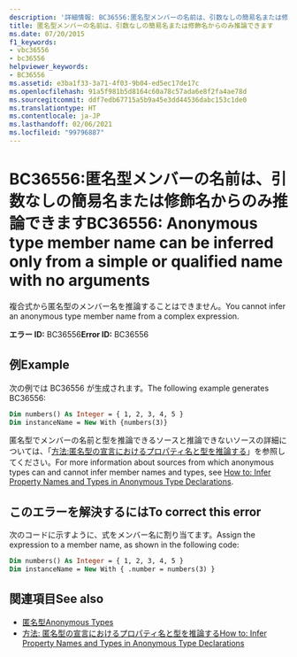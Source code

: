```yaml
---
description: '詳細情報: BC36556:匿名型メンバーの名前は、引数なしの簡易名または修飾名からのみ推論できます'
title: 匿名型メンバーの名前は、引数なしの簡易名または修飾名からのみ推論できます
ms.date: 07/20/2015
f1_keywords:
- vbc36556
- bc36556
helpviewer_keywords:
- BC36556
ms.assetid: e3ba1f33-3a71-4f03-9b04-ed5ec17de17c
ms.openlocfilehash: 91a5f981b5d8164c60a78c57ada6e8f2fa4ae78d
ms.sourcegitcommit: ddf7edb67715a5b9a45e3dd44536dabc153c1de0
ms.translationtype: HT
ms.contentlocale: ja-JP
ms.lasthandoff: 02/06/2021
ms.locfileid: "99796887"
---
```

# <a name="bc36556-anonymous-type-member-name-can-be-inferred-only-from-a-simple-or-qualified-name-with-no-arguments"></a><span data-ttu-id="48739-103">BC36556:匿名型メンバーの名前は、引数なしの簡易名または修飾名からのみ推論できます</span><span class="sxs-lookup"><span data-stu-id="48739-103">BC36556: Anonymous type member name can be inferred only from a simple or qualified name with no arguments</span></span>

<span data-ttu-id="48739-104">複合式から匿名型のメンバー名を推論することはできません。</span><span class="sxs-lookup"><span data-stu-id="48739-104">You cannot infer an anonymous type member name from a complex expression.</span></span>

<span data-ttu-id="48739-105">**エラー ID:** BC36556</span><span class="sxs-lookup"><span data-stu-id="48739-105">**Error ID:** BC36556</span></span>

## <a name="example"></a><span data-ttu-id="48739-106">例</span><span class="sxs-lookup"><span data-stu-id="48739-106">Example</span></span>

<span data-ttu-id="48739-107">次の例では BC36556 が生成されます。</span><span class="sxs-lookup"><span data-stu-id="48739-107">The following example generates BC36556:</span></span>

```vb
Dim numbers() As Integer = { 1, 2, 3, 4, 5 }
Dim instanceName = New With {numbers(3)}
```

<span data-ttu-id="48739-108">匿名型でメンバーの名前と型を推論できるソースと推論できないソースの詳細については、「[方法:匿名型の宣言におけるプロパティ名と型を推論する](../../programming-guide/language-features/objects-and-classes/how-to-infer-property-names-and-types-in-anonymous-type-declarations.md)」を参照してください。</span><span class="sxs-lookup"><span data-stu-id="48739-108">For more information about sources from which anonymous types can and cannot infer member names and types, see [How to: Infer Property Names and Types in Anonymous Type Declarations](../../programming-guide/language-features/objects-and-classes/how-to-infer-property-names-and-types-in-anonymous-type-declarations.md).</span></span>

## <a name="to-correct-this-error"></a><span data-ttu-id="48739-109">このエラーを解決するには</span><span class="sxs-lookup"><span data-stu-id="48739-109">To correct this error</span></span>

<span data-ttu-id="48739-110">次のコードに示すように、式をメンバー名に割り当てます。</span><span class="sxs-lookup"><span data-stu-id="48739-110">Assign the expression to a member name, as shown in the following code:</span></span>

```vb
Dim numbers() As Integer = { 1, 2, 3, 4, 5 }
Dim instanceName = New With { .number = numbers(3) }
```

## <a name="see-also"></a><span data-ttu-id="48739-111">関連項目</span><span class="sxs-lookup"><span data-stu-id="48739-111">See also</span></span>

- [<span data-ttu-id="48739-112">匿名型</span><span class="sxs-lookup"><span data-stu-id="48739-112">Anonymous Types</span></span>](../../programming-guide/language-features/objects-and-classes/anonymous-types.md)
- [<span data-ttu-id="48739-113">方法: 匿名型の宣言におけるプロパティ名と型を推論する</span><span class="sxs-lookup"><span data-stu-id="48739-113">How to: Infer Property Names and Types in Anonymous Type Declarations</span></span>](../../programming-guide/language-features/objects-and-classes/how-to-infer-property-names-and-types-in-anonymous-type-declarations.md)

